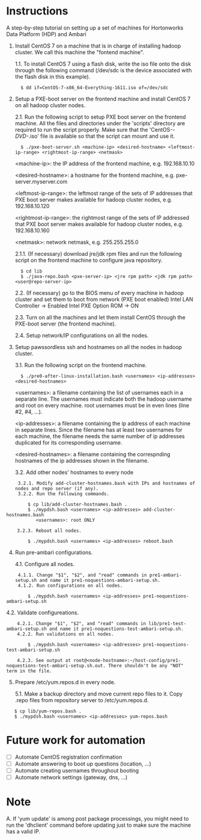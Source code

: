 # Instructions
A step-by-step tutorial on setting up a set of machines for Hortonworks Data Platform (HDP) and Ambari 

1. Install CentOS 7 on a machine that is in charge of installing hadoop cluster. We call this machine the "fontend machine".

   1.1. To install CentOS 7 using a flash disk, write the iso file onto the disk through the following command (/dev/sdc is the device associated with the flash disk in this example).

         $ dd if=CentOS-7-x86_64-Everything-1611.iso of=/dev/sdc

2. Setup a PXE-boot server on the frontend machine and install CentOS 7 on all hadoop cluster nodes.

   2.1. Run the following script to setup PXE boot server on the frontend machine. All the files and directories under the 'scripts' directory are required to run the script properly. Make sure that the 'CentOS-*-DVD-*.iso' file is available so that the script can mount and use it.

         $ ./pxe-boot-server.sh <machine-ip> <desired-hostname> <leftmost-ip-range> <rightmost-ip-range> <netmask>

    \<machine-ip\>: the IP address of the frontend machine, e.g. 192.168.10.10

    \<desired-hostname\>: a hostname for the frontend machine, e.g. pxe-server.myserver.com

    \<leftmost-ip-range\>: the leftmost range of the sets of IP addresses that PXE boot server makes available for hadoop cluster nodes, e.g. 192.168.10.120

    \<rightmost-ip-range\>: the rightmost range of the sets of IP addressed that PXE boot server makes available for hadoop cluster nodes, e.g. 192.168.10.160

    \<netmask\>: network netmask, e.g. 255.255.255.0

   2.1.1. (If necessary) download jre/jdk rpm files and run the following script on the frontend machine to configure java repository.

         $ cd lib
         $ ./java-repo.bash <pxe-server-ip> <jre rpm path> <jdk rpm path> <user@repo-server-ip>

   2.2. (If necessary) go to the BIOS menu of every machine in hadoop cluster and set them to boot from network (PXE boot enabled)
   Intel LAN Controller -> Enabled
   Intel PXE Option ROM -> ON

   2.3. Turn on all the machines and let them install CentOS through the PXE-boot server (the frontend machine).

   2.4. Setup network/IP configurations on all the nodes.

3. Setup pawssordless ssh and hostnames on all the nodes in hadoop cluster.

   3.1. Run the following script on the frontend machine.

         $ ./pre0-after-linux-installation.bash <usernames> <ip-addresses> <desired-hostnames>

   \<usernames\>: a filename containing the list of usernames each in a separate line. The usernames must indicate both the hadoop username and root on every machine. root usernames must be in even lines (line #2, #4, ...).

   \<ip-addresses\>: a filename containing the ip address of each machine in separate lines. Since the <usernames> filename has at least two usernames for each machine, the <ip-addressess> filename needs the same number of ip addresses duplicated for its corresponding username.

   \<desired-hostnames\>: a filename containing the correspnding hostnames of the ip addresses shown in the <ip-addresses> filename. 

   3.2. Add other nodes' hostnames to every node

        3.2.1. Modify add-cluster-hostnames.bash with IPs and hostnames of nodes and repo server (if any).
        3.2.2. Run the following commands.
```
        $ cp lib/add-cluster-hostnames.bash .
        $ ./mypdsh.bash <usernames> <ip-addresses> add-cluster-hostnames.bash
           <usernames>: root ONLY
```
        3.2.3. Reboot all nodes.
```
        $ ./mypdsh.bash <usernames> <ip-addresses> reboot.bash
```

4. Run pre-ambari configurations.

   4.1. Configure all nodes.

        4.1.1. Change "$1", "$2", and "read" commands in pre1-ambari-setup.sh and name it pre1-noquestions-ambari-setup.sh.
        4.1.2. Run configurations on all nodes.
```
        $ ./mypdsh.bash <usernames> <ip-addresses> pre1-noquestions-ambari-setup.sh
```
   4.2. Validate configureations.

        4.2.1. Change "$1", "$2", and "read" commands in lib/pre1-test-ambari-setup.sh and name it pre1-noquestions-test-ambari-setup.sh.
        4.2.2. Run validations on all nodes.
```
        $ ./mypdsh.bash <usernames> <ip-addresses> pre1-noquestions-test-ambari-setup.sh
```
        4.2.3. See output at root@<node-hostname>:~/host-config/pre1-noquestions-test-ambari-setup.sh.out. There shouldn't be any "NOT" term in the file.

5. Prepare /etc/yum.repos.d in every node.

   5.1. Make a backup directory and move current repo files to it. Copy .repo files from repository server to /etc/yum.repos.d.
```
   $ cp lib/yum-repos.bash .
   $ ./mypdsh.bash <usernames> <ip-addresses> yum-repos.bash
```

# Future work for automation
- [ ] Automate CentOS registration confirmation
- [ ] Automate answering to boot up questions (location, ...)
- [ ] Automate creating usernames throughout booting
- [ ] Automate network settings (gateway, dns, ...)

# Note
A. If 'yum update' is among post package processings, you might need to run the 'dhclient' command before updating just to make sure the machine has a valid IP. 

